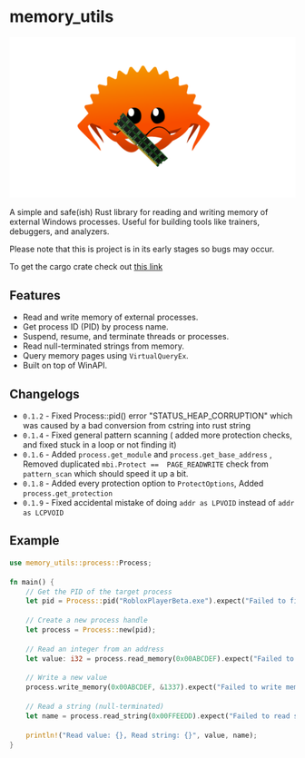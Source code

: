 # memory_utils
![Alt Text](https://raw.githubusercontent.com/penguin-cmyk/memory_utils/refs/heads/master/must_logo.png)

A simple and safe(ish) Rust library for reading and writing memory of external Windows processes. Useful for building tools like trainers, debuggers, and analyzers.

Please note that this is project is in its early stages so bugs may occur.

To get the cargo crate check out [this link](https://crates.io/crates/memory_utils)
## Features

- Read and write memory of external processes.
- Get process ID (PID) by process name.
- Suspend, resume, and terminate threads or processes.
- Read null-terminated strings from memory.
- Query memory pages using `VirtualQueryEx`.
- Built on top of WinAPI.

## Changelogs
* `0.1.2` - Fixed Process::pid() error "STATUS_HEAP_CORRUPTION" which was caused by a bad conversion from cstring into rust string
* `0.1.4` - Fixed general pattern scanning ( added more protection checks, and fixed stuck in a loop or not finding it)
* `0.1.6` - Added `process.get_module` and `process.get_base_address` , Removed duplicated `mbi.Protect ==  PAGE_READWRITE` check from `pattern_scan` which should speed it up a bit.
* `0.1.8` - Added every protection option to `ProtectOptions`, Added `process.get_protection`
* `0.1.9` - Fixed accidental mistake of doing `addr as LPVOID` instead of `addr as LCPVOID`
## Example


```rust
use memory_utils::process::Process;

fn main() {
    // Get the PID of the target process
    let pid = Process::pid("RobloxPlayerBeta.exe").expect("Failed to find process");

    // Create a new process handle
    let process = Process::new(pid);

    // Read an integer from an address
    let value: i32 = process.read_memory(0x00ABCDEF).expect("Failed to read memory");

    // Write a new value
    process.write_memory(0x00ABCDEF, &1337).expect("Failed to write memory");

    // Read a string (null-terminated)
    let name = process.read_string(0x00FFEEDD).expect("Failed to read string");

    println!("Read value: {}, Read string: {}", value, name);
}
